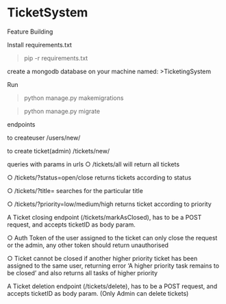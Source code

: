 # TicketSystem
Feature Building

Install requirements.txt
> pip -r requirements.txt

create a mongodb database on your machine
named: >TicketingSystem

Run 
>python manage.py makemigrations

>python manage.py migrate

endpoints

to createuser
/users/new/

to create ticket(admin)
/tickets/new/

queries with params in urls
○ /tickets/all will return all tickets

○ /tickets/?status=open/close returns tickets according to status

○ /tickets/?title= searches for the particular title

○ /tickets/?priority=low/medium/high returns ticket according to priority

A Ticket closing endpoint (/tickets/markAsClosed), has to be a POST request, and
accepts ticketID as body param.

○ Auth Token of the user assigned to the ticket can only close the request or
the admin, any other token should return unauthorised

○ Ticket cannot be closed if another higher priority ticket has been assigned
to the same user, returning error ‘A higher priority task remains to be closed’
and also returns all tasks of higher priority

A Ticket deletion endpoint (/tickets/delete), has to be a POST request, and accepts
ticketID as body param. (Only Admin can delete tickets)


